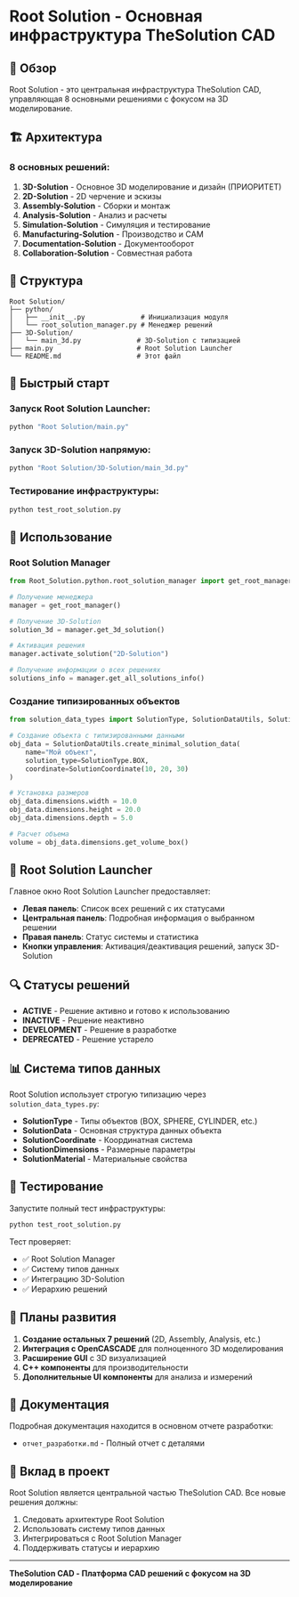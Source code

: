 # Root Solution - Основная инфраструктура TheSolution CAD

## 🎯 Обзор

Root Solution - это центральная инфраструктура TheSolution CAD, управляющая 8 основными решениями с фокусом на 3D моделирование.

## 🏗️ Архитектура

### 8 основных решений:

1. **3D-Solution** - Основное 3D моделирование и дизайн (ПРИОРИТЕТ)
2. **2D-Solution** - 2D черчение и эскизы
3. **Assembly-Solution** - Сборки и монтаж
4. **Analysis-Solution** - Анализ и расчеты
5. **Simulation-Solution** - Симуляция и тестирование
6. **Manufacturing-Solution** - Производство и CAM
7. **Documentation-Solution** - Документооборот
8. **Collaboration-Solution** - Совместная работа

## 📁 Структура

```
Root Solution/
├── python/
│   ├── __init__.py              # Инициализация модуля
│   └── root_solution_manager.py # Менеджер решений
├── 3D-Solution/
│   └── main_3d.py              # 3D-Solution с типизацией
├── main.py                     # Root Solution Launcher
└── README.md                   # Этот файл
```

## 🚀 Быстрый старт

### Запуск Root Solution Launcher:
```bash
python "Root Solution/main.py"
```

### Запуск 3D-Solution напрямую:
```bash
python "Root Solution/3D-Solution/main_3d.py"
```

### Тестирование инфраструктуры:
```bash
python test_root_solution.py
```

## 🔧 Использование

### Root Solution Manager
```python
from Root_Solution.python.root_solution_manager import get_root_manager

# Получение менеджера
manager = get_root_manager()

# Получение 3D-Solution
solution_3d = manager.get_3d_solution()

# Активация решения
manager.activate_solution("2D-Solution")

# Получение информации о всех решениях
solutions_info = manager.get_all_solutions_info()
```

### Создание типизированных объектов
```python
from solution_data_types import SolutionType, SolutionDataUtils, SolutionCoordinate

# Создание объекта с типизированными данными
obj_data = SolutionDataUtils.create_minimal_solution_data(
    name="Мой объект",
    solution_type=SolutionType.BOX,
    coordinate=SolutionCoordinate(10, 20, 30)
)

# Установка размеров
obj_data.dimensions.width = 10.0
obj_data.dimensions.height = 20.0
obj_data.dimensions.depth = 5.0

# Расчет объема
volume = obj_data.dimensions.get_volume_box()
```

## 🎨 Root Solution Launcher

Главное окно Root Solution Launcher предоставляет:

- **Левая панель**: Список всех решений с их статусами
- **Центральная панель**: Подробная информация о выбранном решении
- **Правая панель**: Статус системы и статистика
- **Кнопки управления**: Активация/деактивация решений, запуск 3D-Solution

## 🔍 Статусы решений

- **ACTIVE** - Решение активно и готово к использованию
- **INACTIVE** - Решение неактивно
- **DEVELOPMENT** - Решение в разработке
- **DEPRECATED** - Решение устарело

## 📊 Система типов данных

Root Solution использует строгую типизацию через `solution_data_types.py`:

- **SolutionType** - Типы объектов (BOX, SPHERE, CYLINDER, etc.)
- **SolutionData** - Основная структура данных объекта
- **SolutionCoordinate** - Координатная система
- **SolutionDimensions** - Размерные параметры
- **SolutionMaterial** - Материальные свойства

## 🧪 Тестирование

Запустите полный тест инфраструктуры:
```bash
python test_root_solution.py
```

Тест проверяет:
- ✅ Root Solution Manager
- ✅ Систему типов данных
- ✅ Интеграцию 3D-Solution
- ✅ Иерархию решений

## 🔮 Планы развития

1. **Создание остальных 7 решений** (2D, Assembly, Analysis, etc.)
2. **Интеграция с OpenCASCADE** для полноценного 3D моделирования
3. **Расширение GUI** с 3D визуализацией
4. **C++ компоненты** для производительности
5. **Дополнительные UI компоненты** для анализа и измерений

## 📝 Документация

Подробная документация находится в основном отчете разработки:
- `отчет_разработки.md` - Полный отчет с деталями

## 🤝 Вклад в проект

Root Solution является центральной частью TheSolution CAD. Все новые решения должны:

1. Следовать архитектуре Root Solution
2. Использовать систему типов данных
3. Интегрироваться с Root Solution Manager
4. Поддерживать статусы и иерархию

---

**TheSolution CAD - Платформа CAD решений с фокусом на 3D моделирование**
